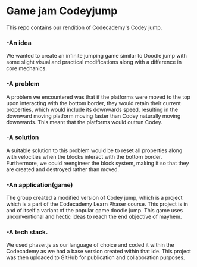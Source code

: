 # Game jam Codeyjump
This repo contains our rendition of Codecademy's Codey jump.

 ### -An idea 
We wanted to create an infinite jumping game similar to Doodle jump with some slight visual and practical modifications along with a difference in core mechanics.

 ### -A problem 
A problem we encountered was that if the platforms were moved to the top upon interacting with the bottom border, they would retain their current properties, which would include its downwards speed, resulting in the downward moving platform moving faster than Codey naturally moving downwards. This meant that the platforms would outrun Codey.
 

 ### -A solution 
 A suitable solution to this problem would be to reset all properties along with velocities when the blocks interact with the bottom border. Furthermore, we could reengineer the block system, making it so that they are created and destroyed rather than moved.

 ### -An application(game) 
The group created a modified version of Codey jump, which is a project which is a part of the Codecademy Learn Phaser course. This project is in and of itself a variant of the popular game doodle jump. This game uses unconventional and hectic ideas to reach the end objective of mayhem.

 ### -A tech stack.
We used phaser.js as our language of choice and coded it within the Codecademy as we had a base version created within that ide. This project was then uploaded to GitHub for publication and collaboration purposes.
